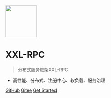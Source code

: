 <img src="https://www.xuxueli.com/doc/static/xxl-job/images/xxl-logo.png" width="100" >

# XXL-RPC

> 分布式服务框架XXL-RPC

- 高性能、分布式、注册中心、软负载、服务治理


[GitHub](https://github.com/xuxueli/xxl-rpc/)
[Gitee](http://gitee.com/xuxueli0323/xxl-rpc)
[Get Started](#《分布式服务通讯框架XXL-RPC》)